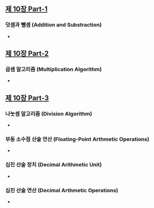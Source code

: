 
## [제 10장 Part-1](https://www.youtube.com/watch?v=V1I1qutMynI&list=PLc8fQ-m7b1hCHTT7VH2oo0Ng7Et096dYc&index=24)

### 덧셈과 뺄셈 (Addition and Substraction)

- 

## [제 10장 Part-2](https://www.youtube.com/watch?v=htDtcZDz5zQ&list=PLc8fQ-m7b1hCHTT7VH2oo0Ng7Et096dYc&index=25)

### 곱셈 알고리즘 (Multiplication Algorithm)

- 

## [제 10장 Part-3](https://www.youtube.com/watch?v=xejnOQQhgC8&list=PLc8fQ-m7b1hCHTT7VH2oo0Ng7Et096dYc&index=26)

### 나눗셈 알고리즘 (Division Algorithm)

- 

### 부동 소수점 산술 연산 (Floating-Point Arthmetic Operations)

- 

### 십진 산술 장치 (Decimal Arithmetic Unit)

- 

### 십진 산술 연산 (Decimal Arthmetic Operations)

- 